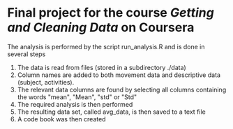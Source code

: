# Final project for the course *Getting and Cleaning Data* on Coursera

The analysis is performed by the script run_analysis.R and is done in several steps

1. The data is read from files (stored in a subdirectory ./data)
2. Column names are added to both movement data and descriptive data (subject, activities).
3. The relevant data columns are found by selecting all columns containing the words "mean", "Mean", "std" or "Std"
4. The required analysis is then performed
5. The resulting data set, called avg_data, is then saved to a text file
6. A code book was then created
